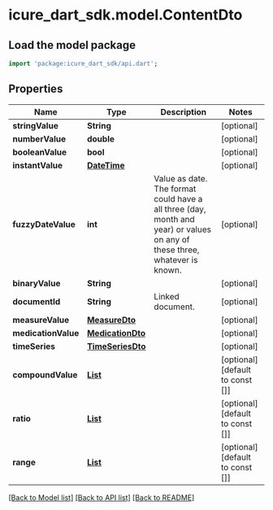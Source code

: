 # icure_dart_sdk.model.ContentDto

## Load the model package
```dart
import 'package:icure_dart_sdk/api.dart';
```

## Properties
Name | Type | Description | Notes
------------ | ------------- | ------------- | -------------
**stringValue** | **String** |  | [optional] 
**numberValue** | **double** |  | [optional] 
**booleanValue** | **bool** |  | [optional] 
**instantValue** | [**DateTime**](DateTime.md) |  | [optional] 
**fuzzyDateValue** | **int** | Value as date. The format could have a all three (day, month and year) or values on any of these three, whatever is known. | [optional] 
**binaryValue** | **String** |  | [optional] 
**documentId** | **String** | Linked document. | [optional] 
**measureValue** | [**MeasureDto**](MeasureDto.md) |  | [optional] 
**medicationValue** | [**MedicationDto**](MedicationDto.md) |  | [optional] 
**timeSeries** | [**TimeSeriesDto**](TimeSeriesDto.md) |  | [optional] 
**compoundValue** | [**List<ServiceDto>**](ServiceDto.md) |  | [optional] [default to const []]
**ratio** | [**List<MeasureDto>**](MeasureDto.md) |  | [optional] [default to const []]
**range** | [**List<MeasureDto>**](MeasureDto.md) |  | [optional] [default to const []]

[[Back to Model list]](../README.md#documentation-for-models) [[Back to API list]](../README.md#documentation-for-api-endpoints) [[Back to README]](../README.md)


